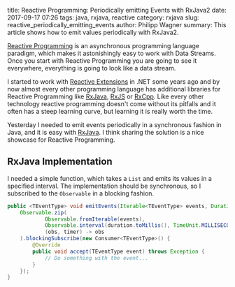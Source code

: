 ﻿title: Reactive Programming: Periodically emitting Events with RxJava2
date: 2017-09-17 07:26
tags: java, rxjava, reactive
category: rxjava
slug: reactive_periodically_emitting_events
author: Philipp Wagner
summary: This article shows how to emit values periodically with RxJava2.

[Reactive Extensions]: https://github.com/Reactive-Extensions/Rx.NET
[RxJava]: https://github.com/ReactiveX/RxJava
[RxJS]: https://github.com/Reactive-Extensions/RxJS
[RxJava2]: https://github.com/ReactiveX/RxJava
[RxCpp]: https://github.com/Reactive-Extensions/RxCpp
[Reactive Programming]: https://en.wikipedia.org/wiki/Reactive_programming

[Reactive Programming] is an asynchronous programming language paradigm, which makes it astonishingly easy to work with Data Streams. 
Once you start with Reactive Programming you are going to see it everywhere, everything is going to look like a data stream. 

I started to work with [Reactive Extensions] in .NET some years ago and by now almost every other programming language has additional 
libraries for Reactive Programming like [RxJava], [RxJS] or [RxCpp]. Like every other technology reactive programming doesn't come 
without its pitfalls and it often has a steep learning curve, but learning it is really worth the time.

Yesterday I needed to emit events periodically in a synchronous fashion in Java, and it is easy with [RxJava]. I think sharing the 
solution is a nice showcase for Reactive Programming.

## RxJava Implementation ##

I needed a simple function, which takes a ``List`` and emits its values in a specified interval. The implementation should be synchronous, so 
I subscribed to the ``Observable`` in a blocking fashion. 

```java
public <TEventType> void emitEvents(Iterable<TEventType> events, Duration duration) {
    Observable.zip(
            Observable.fromIterable(events),
            Observable.interval(duration.toMillis(), TimeUnit.MILLISECONDS),
            (obs, timer) -> obs
    ).blockingSubscribe(new Consumer<TEventType>() {
        @Override
        public void accept(TEventType event) throws Exception {
            // Do something with the event...
        }
    });
}
```


